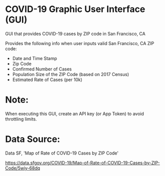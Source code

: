 # COVID-19 Graphic User Interface (GUI)
GUI that provides COVID-19 cases by ZIP code in San Francisco, CA

Provides the following info when user inputs valid San Francisco, CA ZIP code:
  - Date and Time Stamp
  - Zip Code
  - Confirmed Number of Cases
  - Population Size of the ZIP Code (based on 2017 Census)
  - Estimated Rate of Cases (per 10k)

# Note:
When executing this GUI, create an API key (or App Token) to avoid throttling limits.

# Data Source: 
Data SF, 'Map of Rate of COVID-19 Cases by ZIP Code'

https://data.sfgov.org/COVID-19/Map-of-Rate-of-COVID-19-Cases-by-ZIP-Code/5wiy-68dq
